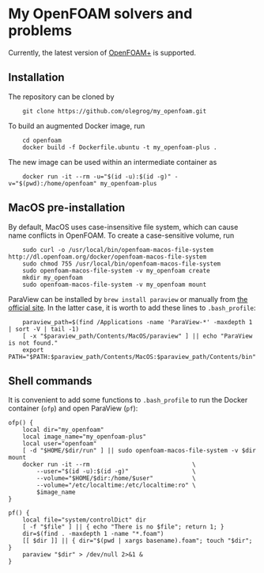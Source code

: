 My OpenFOAM solvers and problems
========

Currently, the latest version of [OpenFOAM+](https://www.openfoam.com) is supported.

Installation
-------
The repository can be cloned by
```shell
    git clone https://github.com/olegrog/my_openfoam.git
```
To build an augmented Docker image, run
```shell
    cd openfoam
    docker build -f Dockerfile.ubuntu -t my_openfoam-plus .
```
The new image can be used within an intermediate container as
```shell
    docker run -it --rm -u="$(id -u):$(id -g)" -v="$(pwd):/home/openfoam" my_openfoam-plus
```

MacOS pre-installation
-------
By default, MacOS uses case-insensitive file system, which can cause name conflicts in OpenFOAM.
To create a case-sensitive volume, run
```shell
    sudo curl -o /usr/local/bin/openfoam-macos-file-system http://dl.openfoam.org/docker/openfoam-macos-file-system
    sudo chmod 755 /usr/local/bin/openfoam-macos-file-system
    sudo openfoam-macos-file-system -v my_openfoam create
    mkdir my_openfoam
    sudo openfoam-macos-file-system -v my_openfoam mount
```

ParaView can be installed by `brew install paraview` or manually from [the official site](https://www.paraview.org/download/).
In the latter case, it is worth to add these lines to `.bash_profile`:
```shell
    paraview_path=$(find /Applications -name 'ParaView-*' -maxdepth 1 | sort -V | tail -1)
    [ -x "$paraview_path/Contents/MacOS/paraview" ] || echo "ParaView is not found."
    export PATH="$PATH:$paraview_path/Contents/MacOS:$paraview_path/Contents/bin"
```

Shell commands
-------
It is convenient to add some functions to `.bash_profile` to run the Docker container (`ofp`) and open ParaView (`pf`):
```shell
ofp() {
    local dir="my_openfoam"
    local image_name="my_openfoam-plus"
    local user="openfoam"
    [ -d "$HOME/$dir/run" ] || sudo openfoam-macos-file-system -v $dir mount
    docker run -it --rm                             \
        --user="$(id -u):$(id -g)"                  \
        --volume="$HOME/$dir:/home/$user"           \
        --volume="/etc/localtime:/etc/localtime:ro" \
        $image_name
}

pf() {
    local file="system/controlDict" dir
    [ -f "$file" ] || { echo "There is no $file"; return 1; }
    dir=$(find . -maxdepth 1 -name "*.foam")
    [[ $dir ]] || { dir="$(pwd | xargs basename).foam"; touch "$dir"; }
    paraview "$dir" > /dev/null 2>&1 &
}
```

